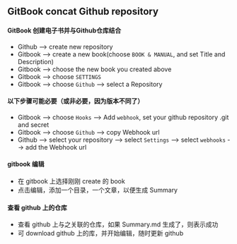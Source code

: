 ## GitBook concat Github repository

#### GitBook 创建电子书并与Github仓库结合
* Github --> create new repository
* Gitbook --> create a new book(choose `BOOK & MANUAL`, and set Title and Description)
* Gitbook --> choose the new book you created above 
* Gitbook --> choose `SETTINGS` 
* Gitbook --> choose `Github` --> select a Repository

#### 以下步骤可能必要（或非必要，因为版本不同了）
* Gitbook --> choose `Hooks` --> Add `webhook`, set your github repository .git and secret
* Gitbook --> choose `Github` --> copy Webhook url
* Github --> select your repository --> select `Settings` --> select `webhooks` --> add the Webhook url


#### gitbook 编辑
* 在 gitbook 上选择刚刚 create 的 book
* 点击编辑，添加一个目录，一个文章，以便生成 Summary


#### 查看 github 上的仓库
* 查看 github 上与之关联的仓库，如果 Summary.md 生成了，则表示成功
* 可 download github 上的库，并开始编辑，随时更新 github
